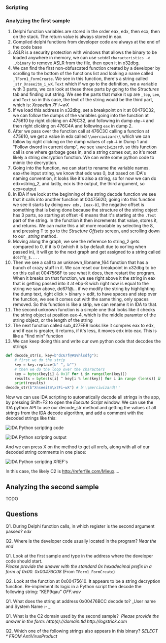 
### Scripting

### Analyzing the first sample
1. Delphi function variables are stored in the order eax, edx, then ecx, then on the stack. The return value is always stored in eax.
2. Compiled delphi functions from developer code are always at the end of the code base
3. ASLR is a security protection with windows that allows the binary to be loaded anywhere in memory, we can use `setddlcharacteristics -d ./binary` to remove ASLR from the file, then open it in x32dbg.
4. We can find the first non-obfuscated function created by a developer by scrolling to the bottom of the functions list and looking a name called `_TForm1_FormCreate`. We see in this function, there's a string called `_str_Xnseeitm_i_wX.Text` which if we go to the definition, we a variable with 3 parts, we can look at these three parts by going to the *Structures* tab and finding out string. We see the parts that make it up are `_top`, `Len`, and `Text` so in this case, the text of the string would be the third part, which is: *Xnseeitm 7F i~wX*
5. If we load this address in x32dbg, set a breakpoint on it at 00476C32, we can follow the dumps of the variables going into the function at 475610 by right clicking on 476C32, and following in dump `ebp-4` and then right clicking on 476C4A and following `eax` in dump 2. 
7. After we pass over the function call at 476C3C calling a function at 475610, we get a value in edx called `\\merciwizard\\` which we can follow by right clicking on the dump values of `epb-4` in Dump 1 and "Follow dword in current dump", we see `\merciwizard\` so this function call is one where garbage goes in, and a string comes out, so it's most likely a string decryption function. We can write some python code to mimic the decryption.
8. Going into the function, we can start to rename the variable names. eax=the input string, we know that edx was 0, but based on IDA's naming convention, it looks like it's also a string, so for now we can do edx=string_2, and lastly, ecx is the output, the third argument, so ecx=output
9. In IDA if we look at the beginning of the string decode function we see that it calls into another function at 0047562D, going into this function we see it starts by doing `mov edx, [eax-8]`, the negative offset is something that is being done because the structure of the string object has 3 parts, so starting at offset -8 means that it's  starting at the `.Text` part of the string. In the function it then increments that value, stores it, and returns. We can make this a bit more readable by selecting the 8, and pressing T to go to the *Structure Offsets* screen, and scrolling down to our *_string* method.
10. Moving along the graph, we see the reference to string_2 gets compared to 0, if it is 0 (which it is by default due to xor'ing when passed in), it will go to the next graph and get assigned to a string called `dc67f@_$....`
11. Then we see a call to an unknown_libname_164 function that has a bunch of crazy stuff in it. We can reset our breakpoint in x32dbg to be on this call at 0047566F to see what it does, then restart the program. When it breaks on that function, we see right above it the string in eax that is getting passed into it at ebp-8 wich right now is equal to the string we saw above, dc67f@... if we modify the string by highlighting the dump text, right click > binary > edit, to have spaces and step over the function, we see it comes out with the same thing, only spaces removed. So this function is like a strip, we can rename it in IDA to that.
12. The second unknown function is a simple one that looks like it checks the string object at position eax-4, which is the middle paramter of the string object, or the length of the string
13. The next function called sub_427EE8 looks like it compres eax to edx, and if eax is greater, it returns, if it's less, it moves edx into eax. This is like a "find min" function
14. We can keep doing this and write our own python code that decodes the strings
```python
def decode_str(s, key=b"dc67f@#$%hlsdfg"):
	# first we do the strip
	key = key.replace(b" ", b"")
	# then we do the loop over the characters
	key = bytes(key[i] & 0x1F for i in range(len(key)))
	results = bytes(s[i] ^ key[i % len(key)] for i in range (len(s)) if s[i] != 0xE0)
	print(results)
decode_str(b"Xnseeitm\x7Fi~wX") # b'\\merciwizard\\'
```

Now we can use IDA scripting to automatically decode all strings in the app, by pressing Shift+F2 to open the *Execute Script* window. We can use the IDA python API to use our decode_str method and getting the values of all strings from the  IDA decode algorithm, and add a comment with the decoded strings like this:

![IDA Python scripting code](ida-python-scripting-code.png)

![IDA Python scripting output](ida-python-scripting-output.png)

And we can press X on the method to get all xrefs, along with all of our decoded string comments in one place:

![IDA Python scripting XREF's](ida-python-scripting-xrefs.png)

In this case, the likely C2 is http://referfile.com/Mieux....

## Analyzing the second sample

TODO

## Questions

Q1. During Delphi function calls, in which register is the second argument passed?
_edx_

Q2. Where is the developer code usually located in the program?
_Near the end_

Q1. Look at the first sample and type in the address where the developer code should start.  
_Please provide the answer with the standard 0x hexadecimal prefix in a form of 0x00._
_0x00476C08_ (From `TForm1_FormCreate`)

Q2. Look at the function at 0x00475610. It appears to be a string decryption function. Re-implement its logic in a Python script then decode the following string: “KEP9qau”
_OFF.wav_

Q1. What does the string at address 0x00476BCC decode to?
_User name and System Name :- _

Q1. What is the C2 domain used by the second sample? 
_Please provide the answer in the form: http(s)://domain.tld_
_http://logstrick.com_

Q2. Which one of the following strings also appears in this binary?
_SELECT * FROM AntiVirusProduct_